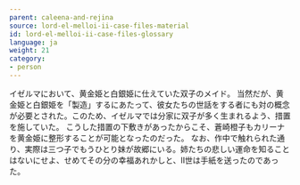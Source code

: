 ```yaml
---
parent: caleena-and-rejina
source: lord-el-melloi-ii-case-files-material
id: lord-el-melloi-ii-case-files-glossary
language: ja
weight: 21
category:
- person
---
```


イゼルマにおいて、黄金姫と白銀姫に仕えていた双子のメイド。
当然だが、黄金姫と白銀姫を「製造」するにあたって、彼女たちの世話をする者にも対の概念が必要とされた。このため、イゼルマでは分家に双子が多く生まれるよう、措置を施していた。
こうした措置の下敷きがあったからこそ、蒼崎橙子もカリーナを黄金姫に整形することが可能となったのだった。
なお、作中で触れられた通り、実際は三つ子でもうひとり妹が故郷にいる。姉たちの悲しい運命を知ることはないにせよ、せめてその分の幸福あれかしと、II世は手紙を送ったのであった。
